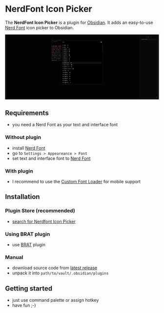 # NerdFont Icon Picker

The **NerdFont Icon Picker** is a plugin for [Obsidian](https://obsidian.md/). It adds an easy-to-use [Nerd Font](https://github.com/ryanoasis/nerd-fonts) icon picker to Obsidian.

![](.github/assets/screenshot.png)

## Requirements
- you need a Nerd Font as your text and interface font
### Without plugin
  - install [Nerd Font](https://github.com/ryanoasis/nerd-fonts)
  - go to `Settings > Appeareance > Font`
  - set text and interface font to [Nerd Font](https://github.com/ryanoasis/nerd-fonts)
### With plugin
- I recommend to use the [Custom Font Loader](https://github.com/pourmand1376/obsidian-custom-font) for mobile support
## Installation
### Plugin Store (recommended)
- [search for Nerdfont Icon Picker](https://obsidian.md/plugins?search=NerdFont%20Icon%20Picker) 
### Using BRAT plugin
- use [BRAT](https://github.com/TfTHacker/obsidian42-brat) plugin
### Manual
- download source code from [latest release](https://github.com/xavwe/obsidian-nerdfont-icon-picker/releases/latest)
- unpack it into `path/to/vault/.obsidian/plugins`
## Getting started
- just use command palette or assign hotkey
- have fun ;-)
